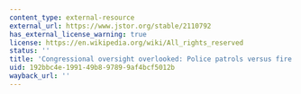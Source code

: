 ```yaml
---
content_type: external-resource
external_url: https://www.jstor.org/stable/2110792
has_external_license_warning: true
license: https://en.wikipedia.org/wiki/All_rights_reserved
status: ''
title: 'Congressional oversight overlooked: Police patrols versus fire alarms'
uid: 192bbc4e-1991-49b8-9789-9af4bcf5012b
wayback_url: ''
---
```

